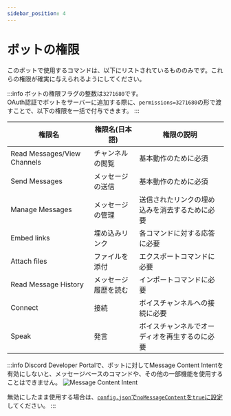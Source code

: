 ```yaml
---
sidebar_position: 4
---
```


# ボットの権限
このボットで使用するコマンドは、以下にリストされているもののみです。これらの権限が確実に与えられるようにしてください。

:::info
ボットの権限フラグの整数は`3271680`です。  
OAuth認証でボットをサーバーに追加する際に、`permissions=3271680`の形で渡すことで、以下の権限を一括で付与できます。
:::

|権限名|権限名(日本語)|権限の説明|
|----|----|----|
|Read Messages/View Channels|チャンネルの閲覧|基本動作のために必須|
|Send Messages|メッセージの送信|基本動作のために必須|
|Manage Messages|メッセージの管理|送信されたリンクの埋め込みを消去するために必要|
|Embed links|埋め込みリンク|各コマンドに対する応答に必要|
|Attach files|ファイルを添付|エクスポートコマンドに必要|
|Read Message History|メッセージ履歴を読む|インポートコマンドに必要|
|Connect|接続|ボイスチャンネルへの接続に必要|
|Speak|発言|ボイスチャンネルでオーディオを再生するのに必要|

:::info
Discord Developer Portalで、ボットに対してMessage Content Intentを有効にしないと、メッセージベースのコマンドや、その他の一部機能を使用することはできません。
![Message Content Intent](https://static-objects.usamyon.moe/dsmb/docs-assets/setup_message_content_intent.png)

無効にしたまま使用する場合は、[`config.json`で`noMessageContent`を`true`に設定](installation/configuration.md#nomessagecontent-boolean)してください。 
:::
